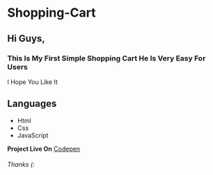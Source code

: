 # Shopping-Cart
## Hi Guys,
### This Is My First Simple Shopping Cart He Is Very Easy For Users
I Hope You Like It 

## Languages
* Html
* Css
* JavaScript

**Project Live On** [Codepen](https://codepen.io/Ali-Majed/pen/gOgXKBJ?editors=0010)


###### Thanks (:
